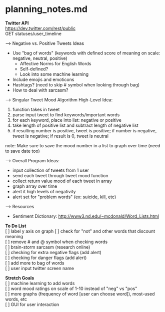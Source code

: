 # planning_notes.md

**Twitter API**  
https://dev.twitter.com/rest/public  
GET statuses/user_timeline  

--> Negative vs. Positive Tweets Ideas    
- Use "bag of words" (keywords with defined score of meaning on scale: negative, neutral, positive)  
    - Affective Norms for English Words
    - Self-defined?
    - Look into some machine learning
- Include emojis and emoticons  
- Hashtags? (need to skip # symbol when looking through bag)  
- How to deal with sarcasm?  


--> Singular Tweet Mood Algorithm High-Level Idea:  
1. function takes in tweet  
2. parse input tweet to find keywords/important words  
3. for each keyword, place into list: negative or positive    
4. take length of positive list and subtract length of negative list  
5. if resulting number is positive, tweet is positive; if number is negative, tweet is negative; if result is 0, tweet is neutral  

note: Make sure to save the mood number in a list to graph over time
(need to save date too)

--> Overall Program Ideas:  
- input collection of tweets from 1 user  
- send each tweet through tweet mood function  
- collect return value mood of each tweet in array  
- graph array over time  
- alert it high levels of negativity  
- alert set for "problem words" (ex: suicide, kill, etc)  

--> Resources  
- Sentiment Dictionary: http://www3.nd.edu/~mcdonald/Word_Lists.html  

**To Do List**  
[ ] label y axis on graph
[ ] check for "not" and other words that discount meaning  
[ ] remove # and @ symbol when checking words  
[ ] brain-storm sarcasm (research online)  
[ ] checking for extra negative flags (add alert)  
[ ] checking for danger flags (add alert)  
[ ] add more to bag of words  
[ ] user input twitter screen name  

**Stretch Goals**  
[ ] machine learning to add words  
[ ] word mood ratings on scale of 1-10 instead of "neg" vs "pos"  
[ ] more graphs (frequency of word [user can choose word]), most-used words, etc  
[ ] GUI for user interaction  
